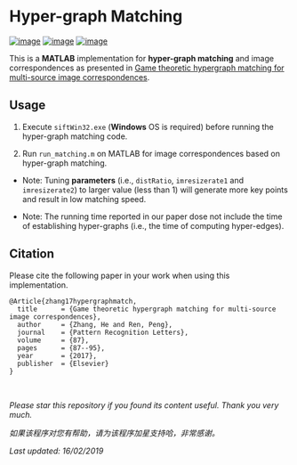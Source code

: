 # Hyper-graph Matching

[![image](https://img.shields.io/badge/license-MIT-lightgrey.svg)](https://github.com/HeZhang1994/hypergraph-matching/blob/master/LICENSE)
[![image](https://img.shields.io/badge/platform-windows%207-lightgrey.svg)]()
[![image](https://img.shields.io/badge/matlab-2013a-blue.svg)]()

This is a **MATLAB** implementation for **hyper-graph matching** and image correspondences as presented in [Game theoretic hypergraph matching for multi-source image correspondences](https://www.researchgate.net/publication/305696390_Game_Theoretic_Hypergraph_Matching_for_Multi-source_Image_Correspondences). 

## Usage

1. Execute `siftWin32.exe` (**Windows** OS is required) before running the hyper-graph matching code.

2. Run `run_matching.m` on MATLAB for image correspondences based on hyper-graph matching.

- Note: Tuning **parameters** (i.e., `distRatio`, `imresizerate1` and `imresizerate2`) to larger value (less than 1) will generate more key points and result in low matching speed.

- Note: The running time reported in our paper dose not include the time of establishing hyper-graphs (i.e., the time of computing hyper-edges).

## Citation

Please cite the following paper in your work when using this implementation.

    @Article{zhang17hypergraphmatch,
      title      = {Game theoretic hypergraph matching for multi-source image correspondences},
      author     = {Zhang, He and Ren, Peng},
      journal    = {Pattern Recognition Letters},
      volume     = {87},
      pages      = {87--95},
      year       = {2017},
      publisher  = {Elsevier}
    }

<br>

<i>Please star this repository if you found its content useful. Thank you very much.</i>

<i>如果该程序对您有帮助，请为该程序加星支持哈，非常感谢。</i>

<i>Last updated: 16/02/2019</i>

